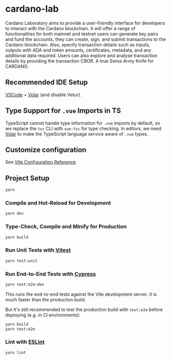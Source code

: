 # cardano-lab

Cardano Laboratory aims to provide a user-friendly interface for developers to interact with the Cardano blockchain. It will offer a range of functionalities for both mainnet and testnet users can generate key pairs and fund the accounts, they can create, sign, and submit transactions to the Cardano blockchain. Also, specify transaction details such as inputs, outputs with ADA and token amounts, certificates, metadata, and any additional data required. Users can also explore and analyse transaction details by providing the transaction CBOR. A true Swiss Army Knife for CARDANO.

## Recommended IDE Setup

[VSCode](https://code.visualstudio.com/) + [Volar](https://marketplace.visualstudio.com/items?itemName=Vue.volar) (and disable Vetur).

## Type Support for `.vue` Imports in TS

TypeScript cannot handle type information for `.vue` imports by default, so we replace the `tsc` CLI with `vue-tsc` for type checking. In editors, we need [Volar](https://marketplace.visualstudio.com/items?itemName=Vue.volar) to make the TypeScript language service aware of `.vue` types.

## Customize configuration

See [Vite Configuration Reference](https://vite.dev/config/).

## Project Setup

```sh
yarn
```

### Compile and Hot-Reload for Development

```sh
yarn dev
```

### Type-Check, Compile and Minify for Production

```sh
yarn build
```

### Run Unit Tests with [Vitest](https://vitest.dev/)

```sh
yarn test:unit
```

### Run End-to-End Tests with [Cypress](https://www.cypress.io/)

```sh
yarn test:e2e:dev
```

This runs the end-to-end tests against the Vite development server.
It is much faster than the production build.

But it's still recommended to test the production build with `test:e2e` before deploying (e.g. in CI environments):

```sh
yarn build
yarn test:e2e
```

### Lint with [ESLint](https://eslint.org/)

```sh
yarn lint
```
